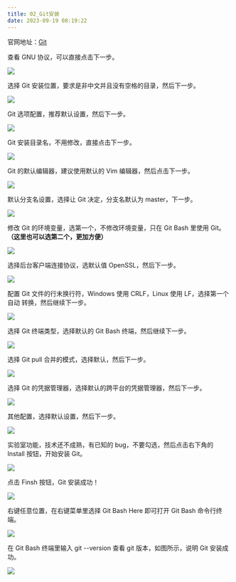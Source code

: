 ```yaml
---
title: 02_Git安装
date: 2023-09-19 08:19:22
---
```

    
官网地址：[Git](https://git-scm.com/)

查看 GNU 协议，可以直接点击下一步。

![](https://lhplanet-1316168555.cos.ap-beijing.myqcloud.com/obsidian/202309190828244.png)

选择 Git 安装位置，要求是非中文并且没有空格的目录，然后下一步。

![](https://lhplanet-1316168555.cos.ap-beijing.myqcloud.com/obsidian/202309190828608.png)

Git 选项配置，推荐默认设置，然后下一步。

![](https://lhplanet-1316168555.cos.ap-beijing.myqcloud.com/obsidian/202309190829451.png)

Git 安装目录名，不用修改，直接点击下一步。

![](https://lhplanet-1316168555.cos.ap-beijing.myqcloud.com/obsidian/202309190830068.png)

Git 的默认编辑器，建议使用默认的 Vim 编辑器，然后点击下一步。

![](https://lhplanet-1316168555.cos.ap-beijing.myqcloud.com/obsidian/202309190830973.png)

默认分支名设置，选择让 Git 决定，分支名默认为 master，下一步。

![](https://lhplanet-1316168555.cos.ap-beijing.myqcloud.com/obsidian/202309190830724.png)

修改 Git 的环境变量，选第一个，不修改环境变量，只在 Git Bash 里使用 Git。**（这里也可以选第二个，更加方便）**

![](https://lhplanet-1316168555.cos.ap-beijing.myqcloud.com/obsidian/202309190830311.png)

选择后台客户端连接协议，选默认值 OpenSSL，然后下一步。

![](https://lhplanet-1316168555.cos.ap-beijing.myqcloud.com/obsidian/202309190831434.png)

配置 Git 文件的行末换行符，Windows 使用 CRLF，Linux 使用 LF，选择第一个自动
转换，然后继续下一步。

![](https://lhplanet-1316168555.cos.ap-beijing.myqcloud.com/obsidian/202309190831065.png)

选择 Git 终端类型，选择默认的 Git Bash 终端，然后继续下一步。

![](https://lhplanet-1316168555.cos.ap-beijing.myqcloud.com/obsidian/202309190831728.png)

选择 Git pull 合并的模式，选择默认，然后下一步。

![](https://lhplanet-1316168555.cos.ap-beijing.myqcloud.com/obsidian/202309190832543.png)

选择 Git 的凭据管理器，选择默认的跨平台的凭据管理器，然后下一步。

![](https://lhplanet-1316168555.cos.ap-beijing.myqcloud.com/obsidian/202309190832276.png)

其他配置，选择默认设置，然后下一步。

![](https://lhplanet-1316168555.cos.ap-beijing.myqcloud.com/obsidian/202309190832460.png)

实验室功能，技术还不成熟，有已知的 bug，不要勾选，然后点击右下角的 Install 按钮，开始安装 Git。

![](https://lhplanet-1316168555.cos.ap-beijing.myqcloud.com/obsidian/202309190832876.png)

点击 Finsh 按钮，Git 安装成功！

![](https://lhplanet-1316168555.cos.ap-beijing.myqcloud.com/obsidian/202309190832622.png)

右键任意位置，在右键菜单里选择 Git Bash Here 即可打开 Git Bash 命令行终端。

![](https://lhplanet-1316168555.cos.ap-beijing.myqcloud.com/obsidian/202309190833083.png)

在 Git Bash 终端里输入 git --version 查看 git 版本，如图所示，说明 Git 安装成功。

![](https://lhplanet-1316168555.cos.ap-beijing.myqcloud.com/obsidian/202309190833662.png)

